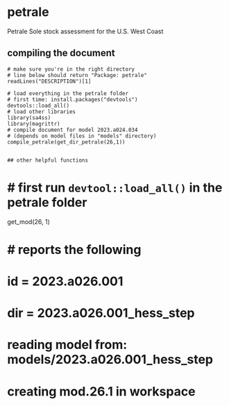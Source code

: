 # petrale
Petrale Sole stock assessment for the U.S. West Coast

## compiling the document

```
# make sure you're in the right directory
# line below should return "Package: petrale"
readLines("DESCRIPTION")[1]

# load everything in the petrale folder
# first time: install.packages("devtools")
devtools::load_all()
# load other libraries
library(sa4ss)
library(magrittr)
# compile document for model 2023.a024.034
# (depends on model files in "models" directory)
compile_petrale(get_dir_petrale(26,1))


## other helpful functions
```
# # first run `devtool::load_all()` in the petrale folder
get_mod(26, 1)
# # reports the following
# id = 2023.a026.001
# dir = 2023.a026.001_hess_step
# reading model from: models/2023.a026.001_hess_step
# creating mod.26.1 in workspace
```
